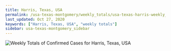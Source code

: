 ```yaml
---
title: Harris, Texas, USA
permalink: /usa-texas-montgomery/weekly_totals/usa-texas-harris-weekly_totals.html
last_updated: Oct 27, 2020
keywords: ["Harris, Texas, USA", "weekly totals"]
sidebar: usa-texas-montgomery_sidebar
---
```


![Weekly Totals of Confirmed Cases for Harris, Texas, USA](/covid_tracker/images/graphs/usa-texas-harris-weekly_totals_graph.png)
